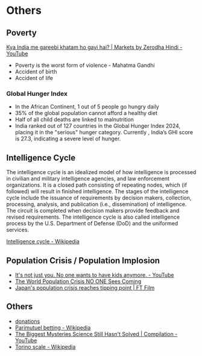 # Others

## Poverty

[Kya India me gareebi khatam ho gayi hai? | Markets by Zerodha Hindi - YouTube](https://www.youtube.com/watch?v=v65L8vekQq0)

- Poverty is the worst form of violence - Mahatma Gandhi
- Accident of birth
- Accident of life

### Global Hunger Index

- In the African Continent, 1 out of 5 people go hungry daily
- 35% of the global population cannot afford a healthy diet
- Half of all child deaths are linked to malnutrition
- India ranked out of 127 countries in the Global Hunger Index 2024, placing it in the "serious" hunger category. Currently , India’s GHI score is 27.3, indicating a severe level of hunger.

## Intelligence Cycle

The intelligence cycle is an idealized model of how intelligence is processed in civilian and military intelligence agencies, and law enforcement organizations. It is a closed path consisting of repeating nodes, which (if followed) will result in finished intelligence. The stages of the intelligence cycle include the issuance of requirements by decision makers, collection, processing, analysis, and publication (i.e., dissemination) of intelligence. The circuit is completed when decision makers provide feedback and revised requirements. The intelligence cycle is also called intelligence process by the U.S. Department of Defense (DoD) and the uniformed services.

[Intelligence cycle - Wikipedia](https://en.wikipedia.org/wiki/Intelligence_cycle)

## Population Crisis / Population Implosion

- [It's not just you. No one wants to have kids anymore. - YouTube](https://www.youtube.com/watch?v=IFmuFukdbq8)
- [The World Population Crisis NO ONE Sees Coming](https://youtu.be/tk5KoWUwz6Q)
- [Japan's population crisis reaches tipping point | FT Film](https://youtu.be/nmdujC0MUKA)

## Others

- [donations](about-deepak-sood/ideas/donations.md)
- [Parimutuel betting - Wikipedia](https://en.wikipedia.org/wiki/Parimutuel_betting)
- [The Biggest Mysteries Science Still Hasn't Solved \| Compilation - YouTube](https://www.youtube.com/watch?v=qJvT2kIW9kk)
- [Torino scale - Wikipedia](https://en.wikipedia.org/wiki/Torino_scale)
